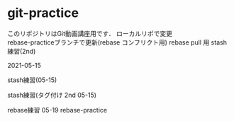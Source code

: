 # git-practice
このリポジトリはGit動画講座用です．
ローカルリポで変更  
rebase-practiceブランチで更新(rebase  コンフリクト用)
rebase pull 用
stash練習(2nd)

2021-05-15

stash練習(05-15)

stash練習(タグ付け 2nd 05-15)

rebase練習 05-19 rebase-practice